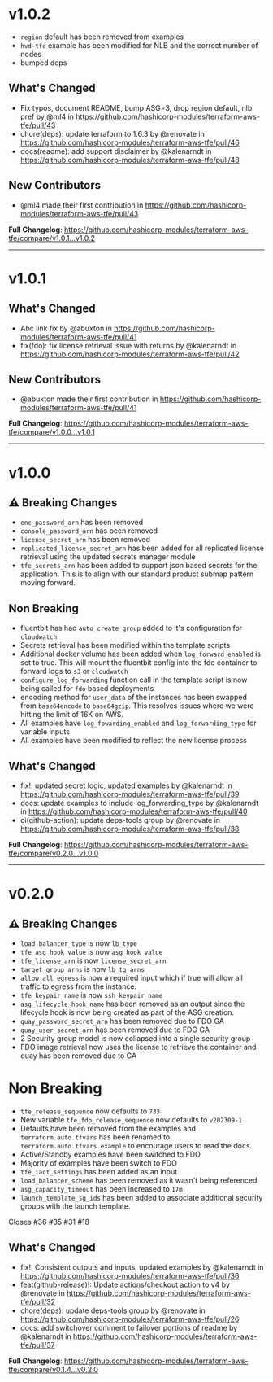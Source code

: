 # v1.0.2

- `region` default has been removed from examples
- `hvd-tfe` example has been modified for NLB and the correct number of nodes
- bumped deps

## What's Changed
* Fix typos, document README, bump ASG=3, drop region default, nlb pref by @ml4 in https://github.com/hashicorp-modules/terraform-aws-tfe/pull/43
* chore(deps): update terraform to 1.6.3 by @renovate in https://github.com/hashicorp-modules/terraform-aws-tfe/pull/46
* docs(readme): add support disclaimer by @kalenarndt in https://github.com/hashicorp-modules/terraform-aws-tfe/pull/48

## New Contributors
* @ml4 made their first contribution in https://github.com/hashicorp-modules/terraform-aws-tfe/pull/43

**Full Changelog**: https://github.com/hashicorp-modules/terraform-aws-tfe/compare/v1.0.1...v1.0.2

---

# v1.0.1

## What's Changed
* Abc link fix by @abuxton in https://github.com/hashicorp-modules/terraform-aws-tfe/pull/41
* fix(fdo): fix license retrieval issue with returns by @kalenarndt in https://github.com/hashicorp-modules/terraform-aws-tfe/pull/42

## New Contributors
* @abuxton made their first contribution in https://github.com/hashicorp-modules/terraform-aws-tfe/pull/41

**Full Changelog**: https://github.com/hashicorp-modules/terraform-aws-tfe/compare/v1.0.0...v1.0.1

---

# v1.0.0
## ⚠️  Breaking Changes

- `enc_password_arn` has been removed
- `console_password_arn` has been removed
- `license_secret_arn` has been removed
 - `replicated_license_secret_arn` has been added for all replicated license retrieval using the updated secrets manager module
 - `tfe_secrets_arn` has been added to support json based secrets for the application. This is to align with our standard product submap pattern moving forward.

## Non Breaking
 - fluentbit has had `auto_create_group` added to it's configuration for `cloudwatch`
 - Secrets retrieval has been modified within the template scripts
 - Additional docker volume has been added when `log_forward_enabled` is set to true. This will mount the fluentbit config into the fdo container to forward logs to `s3` or `cloudwatch` 
 - `configure_log_forwarding` function call in the template script is now being called for `fdo` based deployments 
 - encoding method for `user_data` of the instances has been swapped from `base64encode` to `base64gzip`. This resolves issues where we were hitting the limit of 16K on AWS. 
 - All examples have `log_fowarding_enabled` and `log_forwarding_type` for variable inputs
 - All examples have been modified to reflect the new license process

## What's Changed
* fix!: updated secret logic, updated examples by @kalenarndt in https://github.com/hashicorp-modules/terraform-aws-tfe/pull/39
* docs: update examples to include log_forwarding_type by @kalenarndt in https://github.com/hashicorp-modules/terraform-aws-tfe/pull/40
* ci(github-action): update deps-tools group by @renovate in https://github.com/hashicorp-modules/terraform-aws-tfe/pull/38


**Full Changelog**: https://github.com/hashicorp-modules/terraform-aws-tfe/compare/v0.2.0...v1.0.0

---

# v0.2.0
## ⚠️  Breaking Changes

- `load_balancer_type` is now `lb_type`
- `tfe_asg_hook_value` is now `asg_hook_value`
- `tfe_license_arn` is now `license_secret_arn`
- `target_group_arns` is now `lb_tg_arns`
- `allow_all_egress` is now a required input which if true will allow all traffic to egress from the instance.
- `tfe_keypair_name` is now `ssh_keypair_name`
-  `asg_lifecycle_hook_name` has been removed as an output since the lifecycle hook is now being created as part of the ASG creation.
- `quay_password_secret_arn` has been removed due to FDO GA
- `quay_user_secret_arn` has been removed due to FDO GA
- 2 Security group model is now collapsed into a single security group
- FDO image retrieval now uses the license to retrieve the container and quay has been removed due to GA

# Non Breaking
- `tfe_release_sequence` now defaults to `733`
- New variable `tfe_fdo_release_sequence` now defaults to `v202309-1`
- Defaults have been removed from the examples and `terraform.auto.tfvars` has been renamed to `terraform.auto.tfvars.example` to encourage users to read the docs.
- Active/Standby examples have been switched to FDO
- Majority of examples have been switch to FDO
- `tfe_iact_settings` has been added as an input 
- `load_balancer_scheme` has been removed as it wasn't being referenced
- `asg_capacity_timeout` has been increased to `17m`
- `launch_template_sg_ids` has been added to associate additional security groups with the launch template.


Closes #36 #35 #31 #18


## What's Changed
* fix!: Consistent outputs and inputs, updated examples by @kalenarndt in https://github.com/hashicorp-modules/terraform-aws-tfe/pull/36
* feat(github-release)!: Update actions/checkout action to v4 by @renovate in https://github.com/hashicorp-modules/terraform-aws-tfe/pull/32
* chore(deps): update deps-tools group by @renovate in https://github.com/hashicorp-modules/terraform-aws-tfe/pull/26
* docs: add switchover comment to failover portions of readme by @kalenarndt in https://github.com/hashicorp-modules/terraform-aws-tfe/pull/37


**Full Changelog**: https://github.com/hashicorp-modules/terraform-aws-tfe/compare/v0.1.4...v0.2.0
